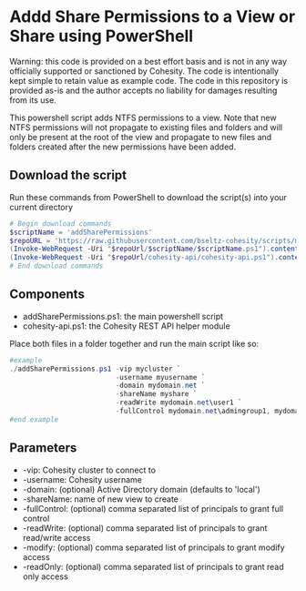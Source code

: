 # Addd Share Permissions to a View or Share using PowerShell

Warning: this code is provided on a best effort basis and is not in any way officially supported or sanctioned by Cohesity. The code is intentionally kept simple to retain value as example code. The code in this repository is provided as-is and the author accepts no liability for damages resulting from its use.

This powershell script adds NTFS permissions to a view. Note that new NTFS permissions will not propagate to existing files and folders and will only be present at the root of the view and propagate to new files and folders created after the new permissions have been added.

## Download the script

Run these commands from PowerShell to download the script(s) into your current directory

```powershell
# Begin download commands
$scriptName = 'addSharePermissions'
$repoURL = 'https://raw.githubusercontent.com/bseltz-cohesity/scripts/master/powershell'
(Invoke-WebRequest -Uri "$repoUrl/$scriptName/$scriptName.ps1").content | Out-File "$scriptName.ps1"; (Get-Content "$scriptName.ps1") | Set-Content "$scriptName.ps1"
(Invoke-WebRequest -Uri "$repoUrl/cohesity-api/cohesity-api.ps1").content | Out-File cohesity-api.ps1; (Get-Content cohesity-api.ps1) | Set-Content cohesity-api.ps1
# End download commands
```

## Components

* addSharePermissions.ps1: the main powershell script
* cohesity-api.ps1: the Cohesity REST API helper module

Place both files in a folder together and run the main script like so:

```powershell
#example
./addSharePermissions.ps1 -vip mycluster `
                          -username myusername `
                          -domain mydomain.net `
                          -shareName myshare `
                          -readWrite mydomain.net\user1 `
                          -fullControl mydomain.net\admingroup1, mydomain.net\admingroup2
#end example
```

## Parameters

* -vip: Cohesity cluster to connect to
* -username: Cohesity username
* -domain: (optional) Active Directory domain (defaults to 'local')
* -shareName: name of new view to create
* -fullControl: (optional) comma separated list of principals to grant full control
* -readWrite: (optional) comma separated list of principals to grant read/write access
* -modify: (optional) comma separated list of principals to grant modify access
* -readOnly: (optional) comma separated list of principals to grant read only access
